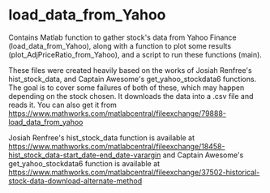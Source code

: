 # load_data_from_Yahoo
Contains Matlab function to gather stock's data from Yahoo Finance (load_data_from_Yahoo), along with a function to plot some results (plot_AdjPriceRatio_from_Yahoo), and a script to run these functions (main).

These files were created heavily based on the works of Josiah Renfree's hist_stock_data, and Captain Awesome's get_yahoo_stockdata6 functions.
The goal is to cover some failures of both of these, which may happen depending on the stock chosen. It downloads the data into a .csv file and reads it.
You can also get it from https://www.mathworks.com/matlabcentral/fileexchange/79888-load_data_from_yahoo

Josiah Renfree's hist_stock_data function is available at https://www.mathworks.com/matlabcentral/fileexchange/18458-hist_stock_data-start_date-end_date-varargin
and Captain Awesome's get_yahoo_stockdata6 function is available at https://www.mathworks.com/matlabcentral/fileexchange/37502-historical-stock-data-download-alternate-method
